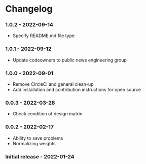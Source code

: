 # Changelog

### 1.0.2 - 2022-09-14
 - Specify README.md file type

### 1.0.1 - 2022-09-12
 - Update codeowners to public news engineering group

### 1.0.0 - 2022-09-01
 - Remove CircleCI and general clean-up
 - Add installation and contribution instructions for open source

### 0.0.3 - 2022-03-28
 - Check condition of design matrix

### 0.0.2 - 2022-02-17
 - Ability to save problems
 - Normalizing weights

### Initial release - 2022-01-24



 